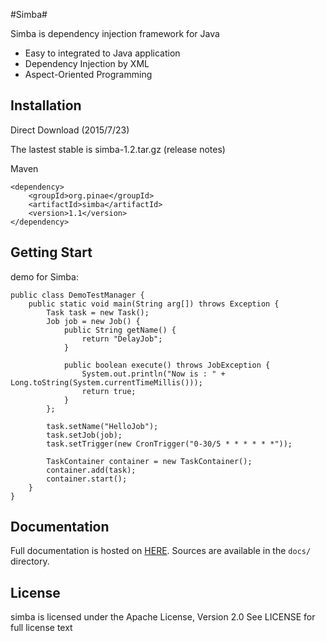#Simba#

Simba is dependency injection framework for Java

- Easy to integrated to Java application
- Dependency Injection by XML
- Aspect-Oriented Programming

## Installation ##

Direct Download (2015/7/23)

The lastest stable is simba-1.2.tar.gz (release notes)

Maven

	<dependency>
	    <groupId>org.pinae</groupId>
	    <artifactId>simba</artifactId>
	    <version>1.1</version>
	</dependency>


## Getting Start ##

demo for Simba:

	public class DemoTestManager {
		public static void main(String arg[]) throws Exception {
			Task task = new Task();
			Job job = new Job() {
				public String getName() {
					return "DelayJob";
				}
		
				public boolean execute() throws JobException {
					System.out.println("Now is : " + Long.toString(System.currentTimeMillis()));
					return true;
				}
			};
		
			task.setName("HelloJob");
			task.setJob(job);
			task.setTrigger(new CronTrigger("0-30/5 * * * * * *"));
			
			TaskContainer container = new TaskContainer();
			container.add(task);
			container.start();
		}
	}
	
## Documentation ##

Full documentation is hosted on [HERE](). 
Sources are available in the `docs/` directory.

## License ##

simba is licensed under the Apache License, Version 2.0 See LICENSE for full license text
